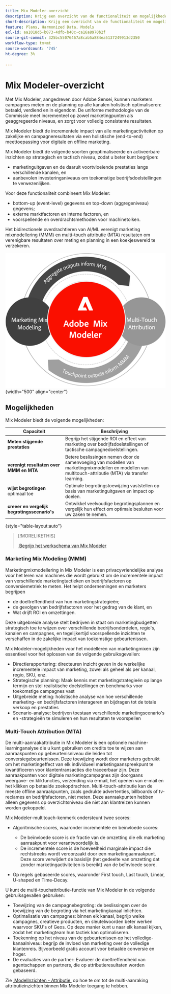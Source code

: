 ```yaml
---
title: Mix Modeler-overzicht
description: Krijg een overzicht van de functionaliteit en mogelijkheden van Mix Modeler.
short-description: Krijg een overzicht van de functionaliteit en mogelijkheden van Mix Modeler.
feature: Plans, Harmonized Data, Models
exl-id: aa1018d5-b073-4dfb-b40c-ca16a8970b2f
source-git-commit: 325bc55076467a8cab5a884ea5137249913d2350
workflow-type: tm+mt
source-wordcount: '745'
ht-degree: 3%

---
```


# Mix Modeler-overzicht

Met Mix Modeler, aangedreven door Adobe Sensei, kunnen marketers campagnes meten en de planning op alle kanalen holistisch optimaliseren: betaald, verdiend en in eigendom. De uniforme methodologie van de Commissie meet incrementeel op zowel marketingpunten als geaggregeerde niveaus, en zorgt voor volledig consistente resultaten.

Mix Modeler biedt de incrementele impact van alle marketingactiviteiten op zakelijke en campagneresultaten via een holistische (end-to-end) meettoepassing voor digitale en offline marketing.

Mix Modeler biedt de volgende soorten geoptimaliseerde en activeerbare inzichten op strategisch en tactisch niveau, zodat u beter kunt begrijpen:

* marketinguitgaven en de daaruit voortvloeiende prestaties langs verschillende kanalen, en
* aanbevolen investeringsniveaus om toekomstige bedrijfsdoelstellingen te verwezenlijken.


Voor deze functionaliteit combineert Mix Modeler:

* bottom-up (event-level) gegevens en top-down (aggregeniveau) gegevens;
* externe marktfactoren en interne factoren, en
* voorspellende en overdrachtsmethoden voor machinetolken.

Het bidirectionele overdrachtleren van AI/ML verenigt marketing mixmodellering (MMM) en multi-touch attributie (MTA) resultaten om verenigbare resultaten over meting en planning in een koekjeswereld te verzekeren.

![&#x200B; Bidirectional transfer learning &#x200B;](/help/assets/birdirectional-transfer-learning.png){width="500" align="center"}


## Mogelijkheden

Mix Modeler biedt de volgende mogelijkheden:

| Capaciteit | Beschrijving |
|---|---|
| **Meten stijgende prestaties** | Begrijp het stijgende ROI en effect van marketing over bedrijfsdoelstellingen of tactische campagnedoelstellingen. |
| **verenigt resultaten over MMM en MTA** | Betere beslissingen nemen door de samenvoeging van modellen van marketingmixmodellen en modellen van multitouch-attributie (MTA) via transfer learning. |
| **wijst begrotingen** optimaal toe | Optimale begrotingstoewijzing vaststellen op basis van marketinguitgaven en impact op doelen. |
| **creeer en vergelijk begrotingsscenario&#39;s** | Ontwikkel veelvoudige begrotingsplannen en vergelijk hun effect om optimale besluiten voor uw zaken te nemen. |

{style="table-layout:auto"}

>[!MORELIKETHIS]
>
>[&#x200B; Begrijp het werkschema van Mix Modeler &#x200B;](workflow.md)


### Marketing Mix Modeling (MMM)

Marketingmixmodellering in Mix Modeler is een privacyvriendelijke analyse voor het leren van machines die wordt gebruikt om de incrementele impact van verschillende marketingtactieken en bedrijfsfactoren op conversiemetriek te meten. Het helpt ondernemingen en marketers begrijpen

* de doeltreffendheid van hun marketingstrategieën;
* de gevolgen van bedrijfsfactoren voor het gedrag van de klant, en
* Wat drijft ROI en omzettingen.

Deze uitgebreide analyse stelt bedrijven in staat om marketingbudgetten strategisch toe te wijzen over verschillende bedrijfsonderdelen, regio&#39;s, kanalen en campagnes, en tegelijkertijd voorspellende inzichten te verschaffen in de zakelijke impact van toekomstige gebeurtenissen.

Mix Modeler-mogelijkheden voor het modelleren van marketingmixen zijn essentieel voor het oplossen van de volgende gebruiksgevallen:

* Directierapportering: directeuren inzicht geven in de werkelijke incrementele impact van marketing, zowel als geheel als per kanaal, regio, SKU, enz.
* Strategische planning: Maak kennis met marketingstrategieën op lange termijn en stel realistische doelstellingen en benchmarks voor toekomstige campagnes vast
* Uitgebreide meting: holistische analyse van hoe verschillende marketing- en bedrijfsfactoren interageren en bijdragen tot de totale verkoop en prestaties
* Scenario-analyse: bedrijven toestaan verschillende marketingscenario&#39;s en -strategieën te simuleren en hun resultaten te voorspellen


### Multi-Touch Attribution (MTA)

De multi-aanraakattributie in Mix Modeler is een optionele machine-learninganalyse die u kunt gebruiken om credits toe te wijzen aan aanraakpunten op gebeurtenisniveau die leiden tot conversiegebeurtenissen. Deze toewijzing wordt door marketers gebruikt om het marketingeffect van elk individueel marketingaanspreekpunt te kwantificeren voor klantentransacties die traceerbaar zijn. Deze aanraakpunten voor digitale marketingcampagnes zijn doorgaans weergave- en klikfuncties, verzending via e-mail, het openen van e-mail en het klikken op betaalde zoekopdrachten. Multi-touch-attributie kan de meeste offline aanraakpunten, zoals gedrukte advertenties, billboards of tv-reclames en bedrijfsfactoren, niet meten. Deze aanraakpunten hebben alleen gegevens op overzichtsniveau die niet aan klantreizen kunnen worden gekoppeld.

Mix Modeler-multitouch-kenmerk ondersteunt twee scores:

* Algoritmische scores, waaronder incrementele en beïnvloede scores:
   * De beïnvloede score is de fractie van de omzetting die elk marketing aanraakpunt voor verantwoordelijk is.
   * De incrementele score is de hoeveelheid marginale impact die rechtstreeks wordt veroorzaakt door een marketingaanraakpunt. Deze score verwijdert de basislijn (het gedeelte van omzetting dat zonder marketingactiviteiten is bereikt) van de beïnvloede score.

* Op regels gebaseerde scores, waaronder First touch, Last touch, Linear, U-shaped en Time-Decay.

U kunt de multi-touchattributie-functie van Mix Modeler in de volgende gebruiksgevallen gebruiken:

* Toewijzing van de campagnebegroting: de beslissingen over de toewijzing van de begroting via het marketingkanaal inlichten.
* Optimalisatie van campagnes: binnen elk kanaal, begrijp welke campagnes, creatieve producten, en sleutelwoorden beter werken waarvoor SKU&#39;s of Geos. Op deze manier kunt u naar elk kanaal kijken, zodat het marketingteam hun tactiek kan optimaliseren.
* Toekenning op het niveau van de gebeurtenissen op het volledige-kanaalniveau: begrijp de invloed van marketing over de volledige klantenreis. Bijvoorbeeld gratis account voor betaalde conversie en hoger.
* De evaluaties van de partner: Evalueer de doeltreffendheid van agentschappen en partners, die op attributieresultaten worden gebaseerd.

Zie [&#x200B; ModelInzichten - Attributie &#x200B;](../models/insights.md#attribution) op hoe te om tot de multi-aanraking attributieinzichten binnen Mix Modeler toegang te hebben.


